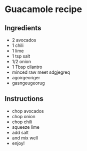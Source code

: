 # Guacamole recipe


## Ingredients

- 2 avocados
- 1 chili
- 1 lime
- 1 tsp salt
- 1/2 onion
- 1 Tbsp cilantro
- minced raw meet sdgjegreq
- agoirgeoriger
- gasngeugeorug


## Instructions

- chop avocados
- chop onion
- chop chili
- squeeze lime
- add salt
- and mix well
- enjoy!
